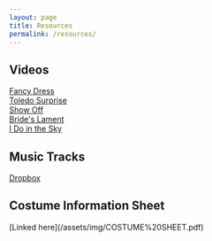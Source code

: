 ```yaml
---
layout: page
title: Resources
permalink: /resources/
---
```


<h2>Videos</h2>

[Fancy Dress](https://drive.google.com/drive/folders/19mBSS5xT6ayaqaiVR5aI6qkFCaqa6-DI)
<br>
[Toledo Surprise](https://drive.google.com/drive/folders/1ie0JgmZkMlG2qFsuTdqIyZmD9q8fjMKN)
<br>
[Show Off](https://drive.google.com/file/d/1gHBnBFRp1u6tZWZPB3ET6caAT7dbUTdp/view?usp=sharing)
<br>
[Bride's Lament](https://drive.google.com/file/d/1tNP0b8P5Zr5FsM9m3lWZFhpId7e2TYt8/view?usp=share_link)
<br>
[I Do in the Sky](https://drive.google.com/file/d/1_KjehZkyXKhAmt-cu7zvzt6ryJrs4RUg/view?usp=share_link)


<h2>Music Tracks</h2>

[Dropbox](https://www.dropbox.com/scl/fo/cxuc2wkl7tpjjb118x8bh/h/Music%20Tracks?dl=0&subfolder_nav_tracking=1)

<h2>Costume Information Sheet</h2>
[Linked here](/assets/img/COSTUME%20SHEET.pdf)